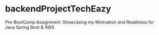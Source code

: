 # backendProjectTechEazy
Pre-BootCamp Assignment: Showcasing my Motivation and Readiness for Java Spring Boot &amp; AWS
